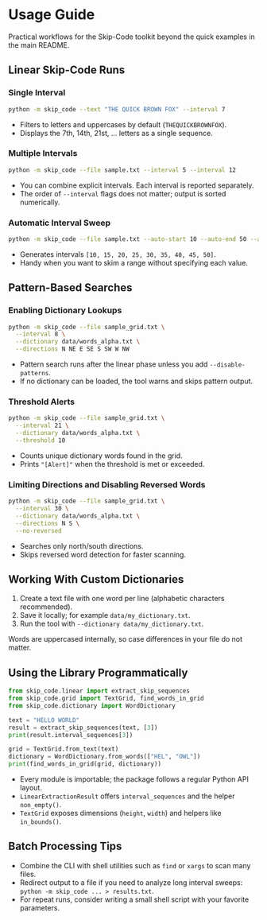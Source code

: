 # Usage Guide

Practical workflows for the Skip-Code toolkit beyond the quick examples in the
main README.

## Linear Skip-Code Runs

### Single Interval

```bash
python -m skip_code --text "THE QUICK BROWN FOX" --interval 7
```

- Filters to letters and uppercases by default (`THEQUICKBROWNFOX`).
- Displays the 7th, 14th, 21st, ... letters as a single sequence.

### Multiple Intervals

```bash
python -m skip_code --file sample.txt --interval 5 --interval 12
```

- You can combine explicit intervals. Each interval is reported separately.
- The order of `--interval` flags does not matter; output is sorted numerically.

### Automatic Interval Sweep

```bash
python -m skip_code --file sample.txt --auto-start 10 --auto-end 50 --auto-step 5
```

- Generates intervals `[10, 15, 20, 25, 30, 35, 40, 45, 50]`.
- Handy when you want to skim a range without specifying each value.

## Pattern-Based Searches

### Enabling Dictionary Lookups

```bash
python -m skip_code --file sample_grid.txt \
  --interval 8 \
  --dictionary data/words_alpha.txt \
  --directions N NE E SE S SW W NW
```

- Pattern search runs after the linear phase unless you add `--disable-patterns`.
- If no dictionary can be loaded, the tool warns and skips pattern output.

### Threshold Alerts

```bash
python -m skip_code --file sample_grid.txt \
  --interval 21 \
  --dictionary data/words_alpha.txt \
  --threshold 10
```

- Counts unique dictionary words found in the grid.
- Prints `"[Alert]"` when the threshold is met or exceeded.

### Limiting Directions and Disabling Reversed Words

```bash
python -m skip_code --file sample_grid.txt \
  --interval 30 \
  --dictionary data/words_alpha.txt \
  --directions N S \
  --no-reversed
```

- Searches only north/south directions.
- Skips reversed word detection for faster scanning.

## Working With Custom Dictionaries

1. Create a text file with one word per line (alphabetic characters recommended).
2. Save it locally; for example `data/my_dictionary.txt`.
3. Run the tool with `--dictionary data/my_dictionary.txt`.

Words are uppercased internally, so case differences in your file do not matter.

## Using the Library Programmatically

```python
from skip_code.linear import extract_skip_sequences
from skip_code.grid import TextGrid, find_words_in_grid
from skip_code.dictionary import WordDictionary

text = "HELLO WORLD"
result = extract_skip_sequences(text, [3])
print(result.interval_sequences[3])

grid = TextGrid.from_text(text)
dictionary = WordDictionary.from_words(["HEL", "OWL"])
print(find_words_in_grid(grid, dictionary))
```

- Every module is importable; the package follows a regular Python API layout.
- `LinearExtractionResult` offers `interval_sequences` and the helper
  `non_empty()`.
- `TextGrid` exposes dimensions (`height`, `width`) and helpers like
  `in_bounds()`.

## Batch Processing Tips

- Combine the CLI with shell utilities such as `find` or `xargs` to scan many
  files.
- Redirect output to a file if you need to analyze long interval sweeps:
  `python -m skip_code ... > results.txt`.
- For repeat runs, consider writing a small shell script with your favorite
  parameters.
